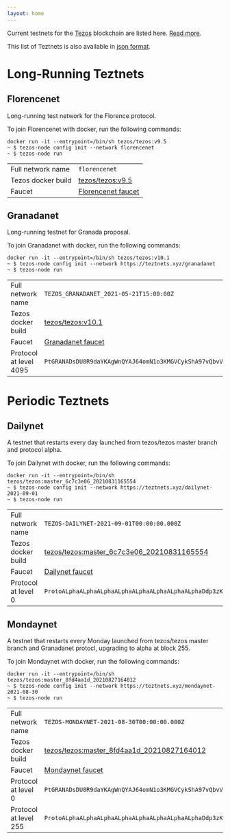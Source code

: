 ```yaml
---
layout: home
---
```


Current testnets for the [Tezos](https://tezos.com) blockchain are listed here. [Read more](about/).

This list of Teztnets is also available in [json format](https://teztnets.xyz/teztnets.json).

# Long-Running Teztnets


## Florencenet
Long-running test network for the Florence protocol.

To join Florencenet with docker, run the following commands:

```
docker run -it --entrypoint=/bin/sh tezos/tezos:v9.5
~ $ tezos-node config init --network florencenet
~ $ tezos-node run
```

| | |
|-------|---------------------|
| Full network name | `florencenet` |
| Tezos docker build | [tezos/tezos:v9.5](https://hub.docker.com/r/tezos/tezos/tags?page=1&ordering=last_updated&name=v9.5) |
| Faucet | [Florencenet faucet](https://faucet.tzalpha.net) |


## Granadanet
Long-running testnet for Granada proposal.

To join Granadanet with docker, run the following commands:

```
docker run -it --entrypoint=/bin/sh tezos/tezos:v10.1
~ $ tezos-node config init --network https://teztnets.xyz/granadanet
~ $ tezos-node run
```

| | |
|-------|---------------------|
| Full network name | `TEZOS_GRANADANET_2021-05-21T15:00:00Z` |
| Tezos docker build | [tezos/tezos:v10.1](https://hub.docker.com/r/tezos/tezos/tags?page=1&ordering=last_updated&name=v10.1) |
| Faucet | [Granadanet faucet](https://faucet.tzalpha.net) |
| Protocol at level 4095 |  `PtGRANADsDU8R9daYKAgWnQYAJ64omN1o3KMGVCykShA97vQbvV` |



# Periodic Teztnets


## Dailynet
A testnet that restarts every day launched from tezos/tezos master branch and protocol alpha.

To join Dailynet with docker, run the following commands:

```
docker run -it --entrypoint=/bin/sh tezos/tezos:master_6c7c3e06_20210831165554
~ $ tezos-node config init --network https://teztnets.xyz/dailynet-2021-09-01
~ $ tezos-node run
```

| | |
|-------|---------------------|
| Full network name | `TEZOS-DAILYNET-2021-09-01T00:00:00.000Z` |
| Tezos docker build | [tezos/tezos:master_6c7c3e06_20210831165554](https://hub.docker.com/r/tezos/tezos/tags?page=1&ordering=last_updated&name=master_6c7c3e06_20210831165554) |
| Faucet | [Dailynet faucet](https://faucet.dailynet-2021-09-01.teztnets.xyz) |
| Protocol at level 0 |  `ProtoALphaALphaALphaALphaALphaALphaALphaALphaDdp3zK` |


## Mondaynet
A testnet that restarts every Monday launched from tezos/tezos master branch and Granadanet protocl, upgrading to alpha at block 255.

To join Mondaynet with docker, run the following commands:

```
docker run -it --entrypoint=/bin/sh tezos/tezos:master_8fd4aa1d_20210827164012
~ $ tezos-node config init --network https://teztnets.xyz/mondaynet-2021-08-30
~ $ tezos-node run
```

| | |
|-------|---------------------|
| Full network name | `TEZOS-MONDAYNET-2021-08-30T00:00:00.000Z` |
| Tezos docker build | [tezos/tezos:master_8fd4aa1d_20210827164012](https://hub.docker.com/r/tezos/tezos/tags?page=1&ordering=last_updated&name=master_8fd4aa1d_20210827164012) |
| Faucet | [Mondaynet faucet](https://faucet.mondaynet-2021-08-30.teztnets.xyz) |
| Protocol at level 0 |  `PtGRANADsDU8R9daYKAgWnQYAJ64omN1o3KMGVCykShA97vQbvV` |
| Protocol at level 255 |  `ProtoALphaALphaALphaALphaALphaALphaALphaALphaDdp3zK` |




